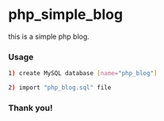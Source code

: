 # php_simple_blog
this is a simple php blog.

### Usage

```sh
1) create MySQL database [name="php_blog"]

2) import "php_blog.sql" file
```
### Thank you!
